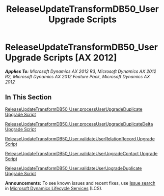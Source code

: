 ﻿---
title: ReleaseUpdateTransformDB50_User Upgrade Scripts
TOCTitle: ReleaseUpdateTransformDB50_User Upgrade Scripts
ms:assetid: a00f12cf-1ab3-4b0d-9a3c-49004f0d80e5
ms:mtpsurl: https://msdn.microsoft.com/en-us/library/JJ736696(v=AX.60)
ms:contentKeyID: 49710128
ms.date: 05/18/2015
mtps_version: v=AX.60
---

# ReleaseUpdateTransformDB50\_User Upgrade Scripts [AX 2012]


_**Applies To:** Microsoft Dynamics AX 2012 R3, Microsoft Dynamics AX 2012 R2, Microsoft Dynamics AX 2012 Feature Pack, Microsoft Dynamics AX 2012_

## In This Section

[ReleaseUpdateTransformDB50\_User.processUserUpgradeDuplicate Upgrade Script](releaseupdatetransformdb50-user-processuserupgradeduplicate-upgrade-script.md)

[ReleaseUpdateTransformDB50\_User.processUserUpgradeDuplicateDelta Upgrade Script](releaseupdatetransformdb50-user-processuserupgradeduplicatedelta-upgrade-script.md)

[ReleaseUpdateTransformDB50\_User.validateUserRelationRecord Upgrade Script](releaseupdatetransformdb50-user-validateuserrelationrecord-upgrade-script.md)

[ReleaseUpdateTransformDB50\_User.validateUserUpgradeContact Upgrade Script](releaseupdatetransformdb50-user-validateuserupgradecontact-upgrade-script.md)

[ReleaseUpdateTransformDB50\_User.validateUserUpgradeDuplicate Upgrade Script](releaseupdatetransformdb50-user-validateuserupgradeduplicate-upgrade-script.md)

  
**Announcements:** To see known issues and recent fixes, use [Issue search](http://go.microsoft.com/fwlink/?linkid=389258) in [Microsoft Dynamics Lifecycle Services](http://go.microsoft.com/fwlink/?linkid=306505) (LCS).

